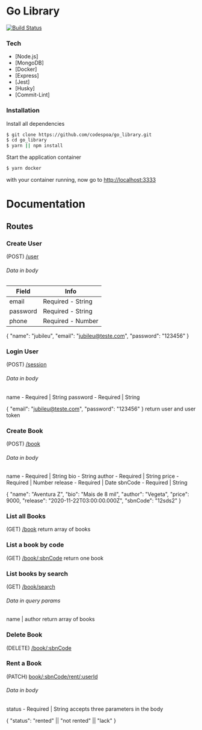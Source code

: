 # Go Library

[![Build Status](https://travis-ci.org/joemccann/dillinger.svg?branch=master)](https://github.com/codespoa/go_library)

### Tech

- [Node.js]
- [MongoDB]
- [Docker]
- [Express]
- [Jest]
- [Husky]
- [Commit-Lint]

### Installation

Install all dependencies

```sh
$ git clone https://github.com/codespoa/go_library.git
$ cd go_library
$ yarn || npm install
```

Start the application container

```sh
$ yarn docker
```

with your container running, now go to <a href="http://localhost:3333" target="_blank">http://localhost:3333</a>


# Documentation

## Routes
### Create User

(POST) <a href="http://localhost:3333/user" target="_blank">/user</a>
###### Data in body


| Field | Info |
| --- | --- |
| email | Required - String |
| password | Required - String |
| phone | Required - Number |
{
"name": "jubileu",
"email": "jubileu@teste.com",
"password": "123456"
}

### Login User

(POST) <a href="http://localhost:3333/session" target="_blank">/session</a>

###### Data in body

name - Required | String
password - Required | String

{
"email": "jubileu@teste.com",
"password": "123456"
}
return user and user token
### Create Book

(POST) <a href="http://localhost:3333/book" target="_blank">/book</a>
###### Data in body
name    - Required | String
bio     - String
author  - Required | String
price   - Required | Number
release - Required | Date
sbnCode - Required | String

{
	"name": "Aventura Z",
	"bio": "Mais de 8 mil",
	"author": "Vegeta",
	"price": 9000,
	"release": "2020-11-22T03:00:00.000Z",
	"sbnCode": "12sds2"
}
### List all Books

(GET) <a href="http://localhost:3333/book" target="_blank">/book</a>
return array of books
### List a book by code

(GET) <a href="http://localhost:3333/book/sbnCode" target="_blank">/book/:sbnCode</a>
return one book
### List books by search

(GET) <a href="http://localhost:3333/book/search" target="_blank">/book/search</a>
###### Data in query params

name | author
return array of books

### Delete Book

(DELETE) <a href="http://localhost:3333/book/sbnCode" target="_blank">/book/:sbnCode</a>

### Rent a Book

(PATCH) <a href="http://localhost:3333/book/sbnCode/rent/userId" target="_blank">book/:sbnCode/rent/:userId</a>
###### Data in body

status - Required | String
accepts three parameters in the body

{
	"status": "rented" || "not rented" || "lack"
}
